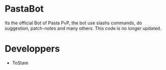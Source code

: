 # PastaBot

Its the official Bot of Pasta PvP, the bot use slashs commands, do suggestion, patch-notes and many others.
This code is no longer updated.

# Developpers

- ToStam
